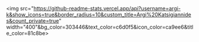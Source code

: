 <img src="https://github-readme-stats.vercel.app/api?username=argi-k&show_icons=true&border_radius=10&custom_title=Argi%20Katsigiannides&count_private=true" width="400"&bg_color=303446&text_color=c6d0f5&icon_color=ca9ee6&title_color=81c8be>
